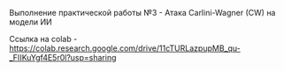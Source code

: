 Выполнение практической работы №3 - Атака Carlini-Wagner (CW) на модели ИИ

Ссылка на colab - https://colab.research.google.com/drive/11cTURLazpupMB_qu-_FIIKuYgf4E5r0l?usp=sharing

